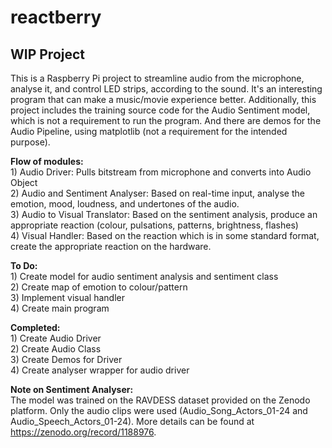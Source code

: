 # reactberry
WIP Project
-----------
This is a Raspberry Pi project to streamline audio from the microphone, analyse it, and control LED strips, according to the sound.
It's an interesting program that can make a music/movie experience better. 
Additionally, this project includes the training source code for the Audio Sentiment model, which is not a requirement to run the program.
And there are demos for the Audio Pipeline, using matplotlib (not a requirement for the intended purpose).

**Flow of modules:**  
    1) Audio Driver: Pulls bitstream from microphone and converts into Audio Object  
    2) Audio and Sentiment Analyser: Based on real-time input, analyse the emotion, mood, loudness, and undertones of the audio.  
    3) Audio to Visual Translator: Based on the sentiment analysis, produce an appropriate reaction (colour, pulsations, patterns, brightness, flashes)  
    4) Visual Handler: Based on the reaction which is in some standard format, create the appropriate reaction on the hardware.  

**To Do:**  
    1) Create model for audio sentiment analysis and sentiment class  
    2) Create map of emotion to colour/pattern  
    3) Implement visual handler  
    4) Create main program  

**Completed:**   
    1) Create Audio Driver  
    2) Create Audio Class  
    3) Create Demos for Driver  
    4) Create analyser wrapper for audio driver  

**Note on Sentiment Analyser:**  
    The model was trained on the RAVDESS dataset provided on the Zenodo platform. Only the audio clips were used (Audio_Song_Actors_01-24 and Audio_Speech_Actors_01-24). 
    More details can be found at https://zenodo.org/record/1188976.  
